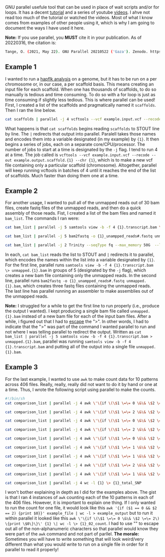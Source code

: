 GNU parallel usefule tool that can be used in place of wait scripts and/or for loops. It has a decent [tutorial](https://www.gnu.org/software/parallel/parallel_tutorial.html) and a series of youtube [videos](https://www.youtube.com/playlist?list=PL284C9FF2488BC6D1). I ahve not read too much of the tutorial or watched the videos. Most of what I know comes from examples of other people using it, which is why I am going to document the ways I have used it here.

**Note:** If you use parallel, you **MUST** cite it in your publication. As of 20220316, the citation is:
```bash
Tange, O. (2021, May 22). GNU Parallel 20210522 ('Gaza'). Zenodo. https://doi.org/10.5281/zenodo.4781603
```

## Example 1

I wanted to run a [hapflk analysis](https://github.com/bcm-uga/SSMPG2017/blob/master/Presentations/hapflk/hapflk.org) on a genome, but it has to be run on a per chromosome or, in our case, a per scaffold basis. This means creating an input file for each scaffold. When one has thousands of scaffolds, to do so manually is tedious and time consuming. To do so with a for loop is just as time consuming if slightly less tedious. This is where parallel can be used! First, I created a list of the scaffolds and pragmatically named it `scaffolds`. Then I ran the line below.
```bash
cat scaffolds | parallel -j 4 vcftools --vcf example.input.vcf --recode --out example.output.scaffold.{1} --chr {1}
```
What happens is that `cat scaffolds` begins reading `scaffolds` to STOUT line by line. The `|` redirects that output into parallel. Paralell takes those names and encodes them into a variable designated (in my example) by `{1}`. It then begins a series of jobs, each on a separate core/CPU/processor. The number of jobs to start at a time is designated by the `-j` flag. I tend to run 4 at a time. The job called is `vcftools --vcf example.input.vcf --recode --out example.output.scaffold.{1} --chr {1}`, which is to make a new vcf file containing only a particular scaffold (chromosome). Altogether, parallel will keep running vcftools in batches of 4 until it reaches the end of the list of scaffolds. Much faster than doing them one at a time. 

## Example 2

For another usage, I wanted to pull all of the unmapped reads out of 30 bam files, create fastq files of the unmapped reads, and then do a quick assembly of those reads. Fist, I created a list of the bam files and named it `bam_list`. The commands I ran were:
```bash
cat bam_list | parallel -j 5 samtools view -b -f 4 {1}.transcript.bam \> unmapped.{1}.bam

cat bam_list | parallel -j 5 bam2fastq -o {1}_unampped_reads#.fastq unmapped.{1}.bam

cat bam_list | parallel -j 2 Trinity --seqType fq --max_memory 50G  --left {1}_unampped_reads_1.fastq --right {1}_unampped_reads_2.fastq --CPU 2 --output trinity_{1}
```
In each, `cat bam_list` reads the list to STOUT and `|` redirects it to parallel, which encodes the names within the list into a variable designated by `{1}`. For the first line, parallel runs `samtools view -b -f 4 {1}.transcript.bam \> unmapped.{1}.bam` in groups of 5 (designated by the `-j` flag), which creates a new bam file containing only the unmapped reads. In the second line, parallel runs `bam2fastq -o {1}_unampped_reads#.fastq unmapped.{1}.bam`, which creates three fastq files containing the unmapped reads. The last line has parallel running an assembler to make assemblies out of the unmapped reads. 

**Note:** I struggled for a while to get the first line to run properly (i.e., produce the output I wanted). I kept producing a single bam file called `unmapped.{1}.bam` instead of a new bam file for each of the input bam files. After a while, i figured out that I had to [escape](https://linux.die.net/abs-guide/escapingsection.html) the ">". In other words, I had to indicate that the ">" was part of the command I wanted parallel to run and not where I was telling parallel to redirect the output. Written as `cat bam_list | parallel -j 5 samtools view -b -f 4 {1}.transcript.bam > unmapped.{1}.bam`, parallel was running `samtools view -b -f 4 {1}.transcript.bam` and putting all of the output into a single file `unmapped.{1}.bam`. 

## Example 3
For the last example, I wanted to use `awk` to make count data for 10 patterns across 406 files. Really, really, really did not want to do it by hand or one at a time. Thus, I wrote the following script using parallel to make the counts.
```bash
#!/bin/sh
cat comparison_list | parallel -j 4 awk \'\{if \(\$1 \=\= 0 \&\& \$2 \=\= 2\) \{print \$0\}\}\' {1} \| wc -l \> {1}_02_count &&

cat comparison_list | parallel -j 4 awk \'\{if \(\$1 \=\= 2 \&\& \$2 \=\= 0\) \{print \$0\}\}\' {1} \| wc -l \> {1}_20_count &&

cat comparison_list | parallel -j 4 awk \'\{if \(\$1 \=\= 0 \&\& \$2 \=\= 0\) \{print \$0\}\}\' {1} \| wc -l \> {1}_00_count &&

cat comparison_list | parallel -j 4 awk \'\{if \(\$1 \=\= 2 \&\& \$2 \=\= 2\) \{print \$0\}\}\' {1} \| wc -l \> {1}_22_count &&

cat comparison_list | parallel -j 4 awk \'\{if \(\$1 \=\= 0 \&\& \$2 \=\= 1\) \{print \$0\}\}\' {1} \| wc -l \> {1}_01_count &&

cat comparison_list | parallel -j 4 awk \'\{if \(\$1 \=\= 1 \&\& \$2 \=\= 0\) \{print \$0\}\}\' {1} \| wc -l \> {1}_10_count &&

cat comparison_list | parallel -j 4 awk \'\{if \(\$1 \=\= 1 \&\& \$2 \=\= 1\) \{print \$0\}\}\' {1} \| wc -l \> {1}_11_count &&

cat comparison_list | parallel -j 4 awk \'\{if \(\$1 \=\= 2 \&\& \$2 \=\= 1\) \{print \$0\}\}\' {1} \| wc -l \> {1}_21_count &&

cat comparison_list | parallel -j 4 awk \'\{if \(\$1 \=\= 1 \&\& \$2 \=\= 2\) \{print \$0\}\}\' {1} \| wc -l \> {1}_12_count &&

cat comparison_list | parallel -j 4 wc -l {1} \> {1}_total_SNP
```
I won't bother explaining in depth as I did for the examples above. The gist is that I ran 4 instances of `awk` counting each of the 10 patterns in each of the 406 files. However, it is important to explain one thing. If I only wanted to run the count for one file, it would look like this `awk '{if ($1 == 0 && $2 == 2) {print $0}}' example_file | wc -l > example_output` but to run it within parallel it looked like this `awk \'\{if \(\$1 \=\= 0 \&\& \$2 \=\= 2\) \{print \$0\}\}\' {1} \| wc -l \> {1}_02_count`. I had to use "\" to escape out all of the non-alphanumeric characters so that parallel would know they were part of the `awk` command and not part of parllel. **The morale:** Sometimes you will have to write something that will look weird/very different than what you would write to run on a single file in order for it parallel to read it properly!
